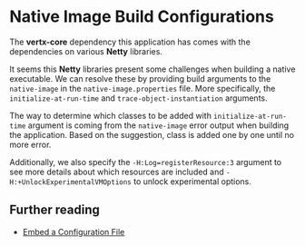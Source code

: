 # Native Image Build Configurations

The **vertx-core** dependency this application has comes with the dependencies on various **Netty** libraries.

It seems this **Netty** libraries present some challenges when building a native executable. We can resolve these by providing build arguments to the `native-image` in the `native-image.properties` file. More specifically, the `initialize-at-run-time` and `trace-object-instantiation` arguments.

The way to determine which classes to be added with `initialize-at-run-time` argument is coming from the `native-image` error output when building the application. Based on the suggestion, class is added one by one until no more error.

Additionally, we also specify the `-H:Log=registerResource:3` argument to see more details about which resources are included and `-H:+UnlockExperimentalVMOptions` to unlock experimental options.


## Further reading
- [Embed a Configuration File](https://www.graalvm.org/latest/reference-manual/native-image/overview/BuildConfiguration/#embed-a-configuration-file)


<br>

